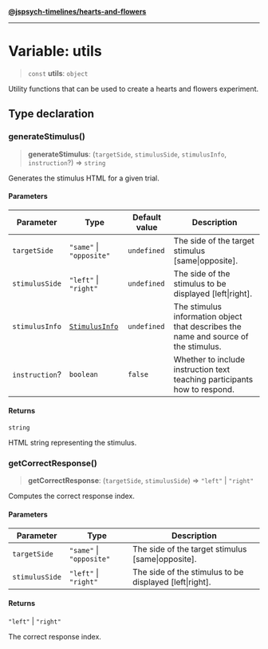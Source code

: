 [**@jspsych-timelines/hearts-and-flowers**](../README.md)

***

# Variable: utils

> `const` **utils**: `object`

Utility functions that can be used to create a hearts and flowers experiment.

## Type declaration

### generateStimulus()

> **generateStimulus**: (`targetSide`, `stimulusSide`, `stimulusInfo`, `instruction`?) => `string`

Generates the stimulus HTML for a given trial.

#### Parameters

| Parameter | Type | Default value | Description |
| ------ | ------ | ------ | ------ |
| `targetSide` | `"same"` \| `"opposite"` | `undefined` | The side of the target stimulus [same\|opposite]. |
| `stimulusSide` | `"left"` \| `"right"` | `undefined` | The side of the stimulus to be displayed [left\|right]. |
| `stimulusInfo` | [`StimulusInfo`](../interfaces/StimulusInfo.md) | `undefined` | The stimulus information object that describes the name and source of the stimulus. |
| `instruction`? | `boolean` | `false` | Whether to include instruction text teaching participants how to respond. |

#### Returns

`string`

HTML string representing the stimulus.

### getCorrectResponse()

> **getCorrectResponse**: (`targetSide`, `stimulusSide`) => `"left"` \| `"right"`

Computes the correct response index.

#### Parameters

| Parameter | Type | Description |
| ------ | ------ | ------ |
| `targetSide` | `"same"` \| `"opposite"` | The side of the target stimulus [same\|opposite]. |
| `stimulusSide` | `"left"` \| `"right"` | The side of the stimulus to be displayed [left\|right]. |

#### Returns

`"left"` \| `"right"`

The correct response index.
